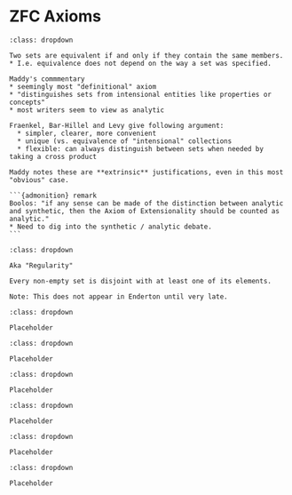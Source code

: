 # ZFC Axioms 

```{admonition} Extensionality
:class: dropdown

Two sets are equivalent if and only if they contain the same members.
* I.e. equivalence does not depend on the way a set was specified.

Maddy's commmentary
* seemingly most "definitional" axiom
* "distinguishes sets from intensional entities like properties or concepts"
* most writers seem to view as analytic

Fraenkel, Bar-Hillel and Levy give following argument:
  * simpler, clearer, more convenient
  * unique (vs. equivalence of "intensional" collections
  * flexible: can always distinguish between sets when needed by taking a cross product

Maddy notes these are **extrinsic** justifications, even in this most "obvious" case.

```
````{margin}
```{admonition} remark
Boolos: "if any sense can be made of the distinction between analytic and synthetic, then the Axiom of Extensionality should be counted as analytic."
* Need to dig into the synthetic / analytic debate.
```
````


```{admonition} Foundation
:class: dropdown

Aka "Regularity"

Every non-empty set is disjoint with at least one of its elements.

Note: This does not appear in Enderton until very late.

```

```{admonition} Pairing and Union 
:class: dropdown

Placeholder
```

```{admonition} Separation 
:class: dropdown

Placeholder
```

```{admonition} Infinity 
:class: dropdown

Placeholder
```

```{admonition} Power set
:class: dropdown

Placeholder
```

```{admonition} Choice 
:class: dropdown

Placeholder
```

```{admonition} Replacement 
:class: dropdown

Placeholder
```
